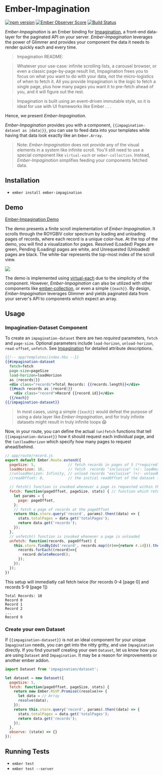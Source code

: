 # Ember-Impagination
[![npm version](https://badge.fury.io/js/ember-impagination.svg)](https://badge.fury.io/js/ember-impagination)
[![Ember Observer Score](http://emberobserver.com/badges/ember-impagination.svg)](http://emberobserver.com/addons/ember-impagination)
[![Build Status](https://travis-ci.org/thefrontside/ember-impagination.svg)](https://travis-ci.org/thefrontside/ember-impagination)

*Ember-Impagination* is an Ember binding for [Impagination](https://github.com/flexyford/impagination), a front-end data-layer for the paginated API on your server. *Ember-Impagination* leverages the power of Glimmer and provides your component the data it needs to render quickly each and every time.
> Impagination README:

> Whatever your use-case: infinite scrolling lists, a carousel browser, or even a classic page-by-page result list, Impagination frees you to focus on what you want to do with your data, not the micro-logistics of when to fetch it. All you provide Impagination is the logic to fetch a single page, plus how many pages you want it to pre-fetch ahead of you, and it will figure out the rest.

> Impagination is built using an event-driven immutable style, so it is ideal for use with UI frameworks like Ember . . .

Hence, we present *Ember-Impagination*.

*Ember-Impagination* provides you with a component, `{{impagination-dataset as |data|}}`, you can use to feed data into your templates while having that data look exactly like an `Ember.Array`.

> Note: *Ember-Impagination* does not provide any of the visual elements in a system like infinite scroll. You'll still need to use a special component like `virtual-each` or `ember-collection`. Instead, *Ember-Impagination* simplifies feeding your components fetched data.

## Installation
* `ember install ember-impagination`

## Demo
[Ember-Impagination Demo](http://thefrontside.github.io/ember-impagination)

The demo presents a finite scroll implementation of *Ember-Impagination*. It scrolls through the ROYGBIV color spectrum by loading and unloading pages of records, where each record is a unique color-hue. At the top of the demo, you will find a visualization for pages. Resolved (Loaded) Pages are green, Pending (Loading) pages are white, and Unrequested (Unloaded) pages are black. The white-bar represents the top-most index of the scroll view.

![](http://g.recordit.co/iltQTaYwSb.gif)

The demo is implemented using [virtual-each](https://github.com/jasonmit/virtual-each) due to the simplicity of the component. However, *Ember-Impagination* can also be utilized with other components like [ember-collection](https://github.com/emberjs/ember-collection), or even a simple `{{each}}`. By design, *Ember-Impagination* leverages Glimmer and yields paginated data from your server's API to components which expect an array.

## Usage

### Impagination-Dataset Component

To create an `impagination-dataset` there are two *required* parameters, `fetch` and `page-size`. Optional parameters include `load-horizon`, `unload-horizon`, `read-offset`, `unfetch`. See [Impagination](https://github.com/flexyford/impagination) for detailed attribute descriptions.

```hbs
{{!-- app/templates/index.hbs --}}
{{#impagination-dataset
  fetch=fetch
  page-size=pageSize
  load-horizon=loadHorizon
  as |records|}}
  <div class="records">Total Records: {{records.length}}</div>
  {{#each records as |record|}}
    <div class="record">Record {{record.id}}</div>
  {{/each}}
{{/impagination-dataset}}
```

> In most cases, using a simple `{{each}}` would defeat the purpose of using a data layer like *Ember-Impagination*, and for truly infinite datasets might result in truly infinite loops :scream:

Now, in your route, you can define the actual `(un)fetch` functions that tell `{{impagination-dataset}}` how it should request each individual page, and the `(un)loadHorizon` which specify how many pages to request ahead/behind.

```javascript
// app/route/record.js
export default Ember.Route.extend({
  pageSize: 5,               // fetch records in pages of 5 (*required*)
  loadHorizon: 10,           // fetch  records "inclusive" (+/- loadHorizon)   of the current readOffset (default: pageSize)
  //unloadHorizon: Infinity, // unload records "exclusive" (+/- unloadHorizon) of the current readOffset (default: Infinity)
  //readOffset: 0,           // the initial readOffset of the dataset (default: 0)

  // fetch() function is invoked whenever a page is requested within the loadHorizon
  fetch: function(pageOffset, pageSize, stats) { // function which returns a "thenable" (*required*)
    let params = {
      page: pageOffset,
    };
    // fetch a page of records at the pageOffset
    return this.store.query('record', params).then((data) => {
      stats.totalPages = data.get('totalPages');
      return data.get('records');
    });
  },
  // unfetch() function is invoked whenever a page is unloaded
  unfetch: function(records, pageOffset) {
    this.store.findByIds('record', records.map((r)=>{return r.id})).then(function (records) {
      records.forEach((record)=>{
        record.deleteRecord();
      });
    });
  });
})
```

This setup will immediatly call fetch twice (for records 0-4 [page 0] and records 5-9 [page 1])
```
Total Records: 10
Record 0
Record 1
Record 2
...
Record 9
```
### Create your own Dataset
If `{{impagination-dataset}}` is not an ideal component for your unique `Impagination` needs, you can get into the nitty gritty, and use `Impagination` directly. If you find yourself creating your own `Dataset`, let us know how you are using `Dataset` and `Impagination`. It may be a reason for improvements or another ember addon.

```js
import Dataset from 'impagination/dataset';

let dataset = new Dataset({
  pageSize: 5,
  fetch: function(pageOffset, pageSize, stats) {
    return new Ember.RSVP.Promise((resolve)=> {
      let data = // Array
      resolve(data);
    });
    return this.store.query('record', params).then((data) => {
      stats.totalPages = data.get('totalPages');
      return data.get('records');
    });
  },
  observe: (state) => {}
});
```

## Running Tests

* `ember test`
* `ember test --server`
